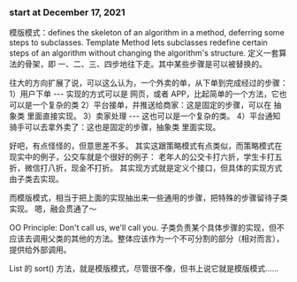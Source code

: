 ### start at December 17, 2021

模版模式：defines the skeleton of an algorithm in a method, 
    deferring some steps to subclasses. Template Method lets subclasses redefine
    certain steps of an algorithm without changing the algorithm's structure.
定义一套算法的骨架，即 一、二、三、四步地往下走。其中某些步骤是可以被替换的。


往大的方向扩展了说，可以这么认为，一个外卖的单，从下单到完成经过的步骤：
1）用户下单 --- 实现的方式可以是 网页，或者 APP，比起简单的一个方法，它也可以是一个复杂的类
2）平台接单，并推送给商家：这是固定的步骤，可以在 抽象类 里面直接实现。
3）卖家处理 --- 这也可以是一个复杂的类。
4）平台通知骑手可以去拿外卖了：这也是固定的步骤，抽象类 里面实现。

好吧，有点怪怪的，但意思差不多。
其实这跟策略模式有点类似，而策略模式在现实中的例子，公交车就是个很好的例子：
老年人的公交卡打六折，学生卡打五折，微信打八折，现金不打折。
其实现方式就是定义个接口，但具体的实现方式由子类去实现。

而模版模式，相当于把上面的实现抽出来一些通用的步骤，把特殊的步骤留待子类实现。
嗯，融会贯通了～

OO Principle: Don't call us, we'll call you.
子类负责某个具体步骤的实现，但不应该去调用父类的其他的方法。整体应该作为一个不可分割的部分（相对而言），
提供给外部调用。

List 的 sort() 方法，就是模版模式，尽管很不像，但书上说它就是模版模式……